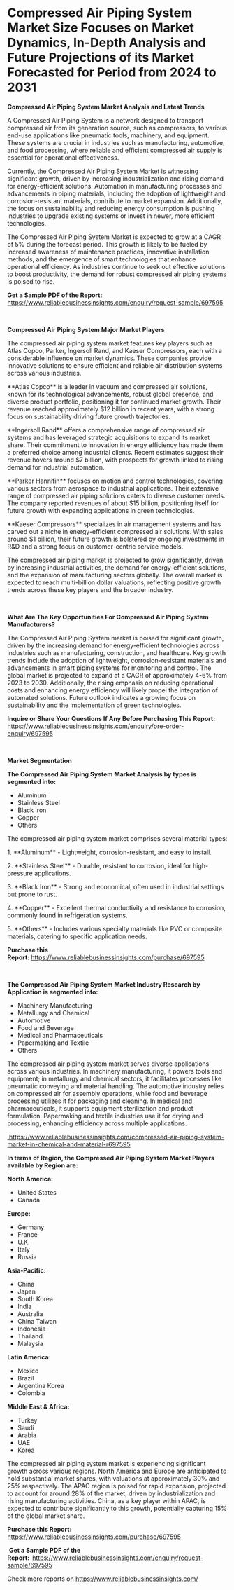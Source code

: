 <p><h1>Compressed Air Piping System Market Size Focuses on Market Dynamics, In-Depth Analysis and Future Projections of its Market Forecasted for Period from 2024 to 2031</h1></p><p><strong>Compressed Air Piping System Market Analysis and Latest Trends</strong></p>
<p><p>A Compressed Air Piping System is a network designed to transport compressed air from its generation source, such as compressors, to various end-use applications like pneumatic tools, machinery, and equipment. These systems are crucial in industries such as manufacturing, automotive, and food processing, where reliable and efficient compressed air supply is essential for operational effectiveness.</p><p>Currently, the Compressed Air Piping System Market is witnessing significant growth, driven by increasing industrialization and rising demand for energy-efficient solutions. Automation in manufacturing processes and advancements in piping materials, including the adoption of lightweight and corrosion-resistant materials, contribute to market expansion. Additionally, the focus on sustainability and reducing energy consumption is pushing industries to upgrade existing systems or invest in newer, more efficient technologies.</p><p>The Compressed Air Piping System Market is expected to grow at a CAGR of 5% during the forecast period. This growth is likely to be fueled by increased awareness of maintenance practices, innovative installation methods, and the emergence of smart technologies that enhance operational efficiency. As industries continue to seek out effective solutions to boost productivity, the demand for robust compressed air piping systems is poised to rise.</p></p>
<p><strong>Get a Sample PDF of the Report:&nbsp;</strong> <a href="https://www.reliablebusinessinsights.com/enquiry/request-sample/697595?utm_campaign=1138&utm_medium=2&utm_source=Github&utm_content=ia&utm_term=27122024&utm_id=compressed-air-piping-system">https://www.reliablebusinessinsights.com/enquiry/request-sample/697595</a></p>
<p>&nbsp;</p>
<p><strong>Compressed Air Piping System Major Market Players</strong></p>
<p><p>The compressed air piping system market features key players such as Atlas Copco, Parker, Ingersoll Rand, and Kaeser Compressors, each with a considerable influence on market dynamics. These companies provide innovative solutions to ensure efficient and reliable air distribution systems across various industries.</p><p>**Atlas Copco** is a leader in vacuum and compressed air solutions, known for its technological advancements, robust global presence, and diverse product portfolio, positioning it for continued market growth. Their revenue reached approximately $12 billion in recent years, with a strong focus on sustainability driving future growth trajectories.</p><p>**Ingersoll Rand** offers a comprehensive range of compressed air systems and has leveraged strategic acquisitions to expand its market share. Their commitment to innovation in energy efficiency has made them a preferred choice among industrial clients. Recent estimates suggest their revenue hovers around $7 billion, with prospects for growth linked to rising demand for industrial automation.</p><p>**Parker Hannifin** focuses on motion and control technologies, covering various sectors from aerospace to industrial applications. Their extensive range of compressed air piping solutions caters to diverse customer needs. The company reported revenues of about $15 billion, positioning itself for future growth with expanding applications in green technologies.</p><p>**Kaeser Compressors** specializes in air management systems and has carved out a niche in energy-efficient compressed air solutions. With sales around $1 billion, their future growth is bolstered by ongoing investments in R&D and a strong focus on customer-centric service models.</p><p>The compressed air piping market is projected to grow significantly, driven by increasing industrial activities, the demand for energy-efficient solutions, and the expansion of manufacturing sectors globally. The overall market is expected to reach multi-billion dollar valuations, reflecting positive growth trends across these key players and the broader industry.</p></p>
<p>&nbsp;</p>
<p><strong>What Are The Key Opportunities For Compressed Air Piping System Manufacturers?</strong></p>
<p><p>The Compressed Air Piping System market is poised for significant growth, driven by the increasing demand for energy-efficient technologies across industries such as manufacturing, construction, and healthcare. Key growth trends include the adoption of lightweight, corrosion-resistant materials and advancements in smart piping systems for monitoring and control. The global market is projected to expand at a CAGR of approximately 4-6% from 2023 to 2030. Additionally, the rising emphasis on reducing operational costs and enhancing energy efficiency will likely propel the integration of automated solutions. Future outlook indicates a growing focus on sustainability and the implementation of green technologies.</p></p>
<p><strong>Inquire or Share Your Questions If Any Before Purchasing This Report:</strong> <a href="https://www.reliablebusinessinsights.com/enquiry/pre-order-enquiry/697595?utm_campaign=1138&utm_medium=2&utm_source=Github&utm_content=ia&utm_term=27122024&utm_id=compressed-air-piping-system">https://www.reliablebusinessinsights.com/enquiry/pre-order-enquiry/697595</a></p>
<p>&nbsp;</p>
<p><strong>Market Segmentation</strong></p>
<p><strong>The Compressed Air Piping System Market Analysis by types is segmented into:</strong></p>
<p><ul><li>Aluminum</li><li>Stainless Steel</li><li>Black Iron</li><li>Copper</li><li>Others</li></ul></p>
<p><p>The compressed air piping system market comprises several material types: </p><p>1. **Aluminum** - Lightweight, corrosion-resistant, and easy to install.</p><p>2. **Stainless Steel** - Durable, resistant to corrosion, ideal for high-pressure applications.</p><p>3. **Black Iron** - Strong and economical, often used in industrial settings but prone to rust.</p><p>4. **Copper** - Excellent thermal conductivity and resistance to corrosion, commonly found in refrigeration systems.</p><p>5. **Others** - Includes various specialty materials like PVC or composite materials, catering to specific application needs.</p></p>
<p><strong>Purchase this Report:&nbsp;</strong><a href="https://www.reliablebusinessinsights.com/purchase/697595?utm_campaign=1138&utm_medium=2&utm_source=Github&utm_content=ia&utm_term=27122024&utm_id=compressed-air-piping-system">https://www.reliablebusinessinsights.com/purchase/697595</a></p>
<p>&nbsp;</p>
<p><strong>The Compressed Air Piping System Market Industry Research by Application is segmented into:</strong></p>
<p><ul><li>Machinery Manufacturing</li><li>Metallurgy and Chemical</li><li>Automotive</li><li>Food and Beverage</li><li>Medical and Pharmaceuticals</li><li>Papermaking and Textile</li><li>Others</li></ul></p>
<p><p>The compressed air piping system market serves diverse applications across various industries. In machinery manufacturing, it powers tools and equipment; in metallurgy and chemical sectors, it facilitates processes like pneumatic conveying and material handling. The automotive industry relies on compressed air for assembly operations, while food and beverage processing utilizes it for packaging and cleaning. In medical and pharmaceuticals, it supports equipment sterilization and product formulation. Papermaking and textile industries use it for drying and processing, enhancing efficiency across multiple applications.</p></p>
<p><a href="https://www.reliablebusinessinsights.com/compressed-air-piping-system-market-in-chemical-and-material-r697595?utm_campaign=1138&utm_medium=2&utm_source=Github&utm_content=ia&utm_term=27122024&utm_id=compressed-air-piping-system">&nbsp;https://www.reliablebusinessinsights.com/compressed-air-piping-system-market-in-chemical-and-material-r697595</a></p>
<p><strong>In terms of Region, the Compressed Air Piping System Market Players available by Region are:</strong></p>
<p>
    <p> <strong> North America: </strong>
        <ul>
            <li>United States</li>
            <li>Canada</li>
        </ul>
        </p> 
    <p> <strong> Europe: </strong>
        <ul>
            <li>Germany</li>
            <li>France</li>
            <li>U.K.</li>
            <li>Italy</li>
            <li>Russia</li>
        </ul>
        </p> 
    <p> <strong> Asia-Pacific: </strong>
        <ul>
            <li>China</li>
            <li>Japan</li>
            <li>South Korea</li>
            <li>India</li>
            <li>Australia</li>
            <li>China Taiwan</li>
            <li>Indonesia</li>
            <li>Thailand</li>
            <li>Malaysia</li>
        </ul>
        </p> 
    <p> <strong> Latin America: </strong>
        <ul>
            <li>Mexico</li>
            <li>Brazil</li>
            <li>Argentina Korea</li>
            <li>Colombia</li>
        </ul>
        </p> 
    <p> <strong> Middle East & Africa: </strong>
        <ul>
            <li>Turkey</li>
            <li>Saudi</li>
            <li>Arabia</li>
            <li>UAE</li>
            <li>Korea</li>
        </ul>
    </p>
    </p>
<p><p>The compressed air piping system market is experiencing significant growth across various regions. North America and Europe are anticipated to hold substantial market shares, with valuations at approximately 30% and 25% respectively. The APAC region is poised for rapid expansion, projected to account for around 28% of the market, driven by industrialization and rising manufacturing activities. China, as a key player within APAC, is expected to contribute significantly to this growth, potentially capturing 15% of the global market share.</p></p>
<p><strong>Purchase this Report: </strong><a href="https://www.reliablebusinessinsights.com/purchase/697595?utm_campaign=1138&utm_medium=2&utm_source=Github&utm_content=ia&utm_term=27122024&utm_id=compressed-air-piping-system">https://www.reliablebusinessinsights.com/purchase/697595</a></p>
<p>&nbsp;<strong>Get a Sample PDF of the Report:&nbsp;&nbsp;</strong><a href="https://www.reliablebusinessinsights.com/enquiry/request-sample/697595?utm_campaign=1138&utm_medium=2&utm_source=Github&utm_content=ia&utm_term=27122024&utm_id=compressed-air-piping-system">https://www.reliablebusinessinsights.com/enquiry/request-sample/697595</a></p>
<p><strong></strong></p>
<p>Check more reports on <a href="https://www.reliablebusinessinsights.com/?utm_campaign=1138&utm_medium=2&utm_source=Github&utm_content=ia&utm_term=27122024&utm_id=compressed-air-piping-system">https://www.reliablebusinessinsights.com/</a></p>